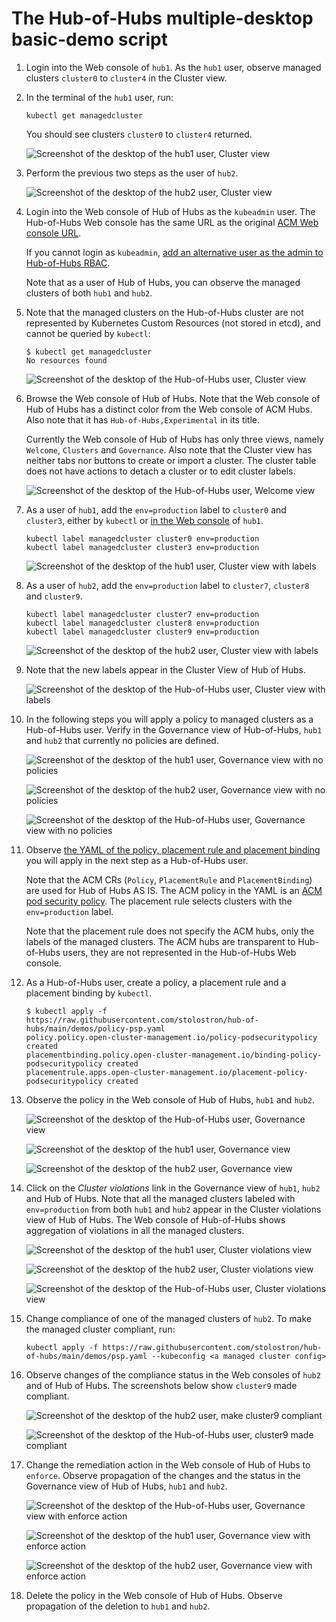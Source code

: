 # The Hub-of-Hubs multiple-desktop basic-demo script

1.  Login into the Web console of `hub1`. As the `hub1` user, observe managed clusters `cluster0` to `cluster4` in the
    Cluster view.

1.  In the terminal of the `hub1` user, run:

    ```
    kubectl get managedcluster
    ```

    You should see clusters `cluster0` to `cluster4` returned.

    ![Screenshot of the desktop of the hub1 user, Cluster view](images/hub1_desktop.png)

1.  Perform the previous two steps as the user of `hub2`.

    ![Screenshot of the desktop of the hub2 user, Cluster view](images/hub2_desktop.png)

1.  Login into the Web console of Hub of Hubs as the `kubeadmin` user. The Hub-of-Hubs Web console has the same URL as the original [ACM Web console URL](https://access.redhat.com/documentation/en-us/red_hat_advanced_cluster_management_for_kubernetes/2.4/html/web_console/web-console#accessing-your-console).

    If you cannot login as `kubeadmin`, [add an alternative user as the admin to Hub-of-Hubs RBAC](https://github.com/stolostron/hub-of-hubs-rbac#update-role-bindings-or-role-definitions).

    Note that as a user of Hub of Hubs, you can observe the managed clusters of both `hub1` and `hub2`.

1.  Note that the managed clusters on the Hub-of-Hubs cluster are not represented by Kubernetes Custom Resources
    (not stored in etcd), and cannot be queried by `kubectl`:

    ```
    $ kubectl get managedcluster
    No resources found
    ```

    ![Screenshot of the desktop of the Hub-of-Hubs user, Cluster view](images/hoh_desktop.png)

1.  Browse the Web console of Hub of Hubs. Note that the Web console of Hub of Hubs has a distinct color from the
    Web console of ACM Hubs. Also note that it has `Hub-of-Hubs,Experimental` in its title.

    Currently the Web console of Hub of Hubs has only three views, namely `Welcome`, `Clusters` and
    `Governance`. Also note that the Cluster view has neither tabs nor buttons to create or import a cluster.
    The cluster table does not have actions to detach a cluster or to edit cluster labels.

    ![Screenshot of the desktop of the Hub-of-Hubs user, Welcome view](images/hoh_welcome.png)

1.  As a user of `hub1`, add the `env=production` label to `cluster0` and `cluster3`, either by `kubectl`
    or
    [in the Web console](https://access.redhat.com/documentation/en-us/red_hat_advanced_cluster_management_for_kubernetes/2.4/html/clusters/managing-your-clusters#managing-cluster-labels)
    of `hub1`.

    ```
    kubectl label managedcluster cluster0 env=production
    kubectl label managedcluster cluster3 env=production
    ```

    ![Screenshot of the desktop of the hub1 user, Cluster view with labels](images/hub1_labels.png)

1.  As a user of `hub2`, add the `env=production` label to `cluster7`, `cluster8` and `cluster9`.

    ```
    kubectl label managedcluster cluster7 env=production
    kubectl label managedcluster cluster8 env=production
    kubectl label managedcluster cluster9 env=production
    ```

    ![Screenshot of the desktop of the hub2 user, Cluster view with labels](images/hub2_labels.png)

1.  Note that the new labels appear in the Cluster View of Hub of Hubs.

    ![Screenshot of the desktop of the Hub-of-Hubs user, Cluster view with labels](images/hoh_labels.png)

1.  In the following steps you will apply a policy to managed clusters as a Hub-of-Hubs user. Verify in the
    Governance view of Hub-of-Hubs, `hub1` and `hub2` that currently no policies are defined.

    ![Screenshot of the desktop of the hub1 user, Governance view with no policies](images/hub1_no_policies.png)

    ![Screenshot of the desktop of the hub2 user, Governance view with no policies](images/hub2_no_policies.png)

    ![Screenshot of the desktop of the Hub-of-Hubs user, Governance view with no policies](images/hoh_no_policies.png)

1.  Observe
    [the YAML of the policy, placement rule and placement binding](https://raw.githubusercontent.com/stolostron/hub-of-hubs/main/demos/policy-psp.yaml )
    you will apply in the next step as a Hub-of-Hubs user.

    Note that the ACM CRs (`Policy`, `PlacementRule` and `PlacementBinding`) are used for Hub of Hubs AS IS.
    The ACM policy in the YAML is an [ACM pod security policy](https://access.redhat.com/documentation/en-us/red_hat_advanced_cluster_management_for_kubernetes/2.4/html/governance/governance#pod-security-policy).
    The placement rule selects clusters with the `env=production` label.

    Note that the placement rule does not specify the ACM hubs, only the labels of the managed clusters. The ACM hubs
    are transparent to Hub-of-Hubs users, they are not represented in the Hub-of-Hubs Web console.

1.  As a Hub-of-Hubs user, create a policy, a placement rule and a placement binding by `kubectl`.

    ```
    $ kubectl apply -f https://raw.githubusercontent.com/stolostron/hub-of-hubs/main/demos/policy-psp.yaml
    policy.policy.open-cluster-management.io/policy-podsecuritypolicy created
    placementbinding.policy.open-cluster-management.io/binding-policy-podsecuritypolicy created
    placementrule.apps.open-cluster-management.io/placement-policy-podsecuritypolicy created
    ```

1.  Observe the policy in the Web console of Hub of Hubs, `hub1` and `hub2`.

    ![Screenshot of the desktop of the Hub-of-Hubs user, Governance view](images/hoh_policy.png)

    ![Screenshot of the desktop of the hub1 user, Governance view](images/hub1_policy.png)

    ![Screenshot of the desktop of the hub2 user, Governance view](images/hub2_policy.png)

1.  Click on the _Cluster violations_ link in the Governance view of `hub1`, `hub2` and Hub of Hubs.
    Note that all the managed clusters labeled with `env=production` from both `hub1` and `hub2` appear in the Cluster
    violations view of Hub of Hubs. The Web console of Hub-of-Hubs shows aggregation of violations in all the
    managed clusters.

    ![Screenshot of the desktop of the hub1 user, Cluster violations view](images/hub1_cluster_violations.png)

    ![Screenshot of the desktop of the hub2 user, Cluster violations view](images/hub2_cluster_violations.png)

    ![Screenshot of the desktop of the Hub-of-Hubs user, Cluster violations view](images/hoh_cluster_violations.png)

1.  Change compliance of one of the managed clusters of `hub2`. To make the managed cluster compliant, run:

    ```
    kubectl apply -f https://raw.githubusercontent.com/stolostron/hub-of-hubs/main/demos/psp.yaml --kubeconfig <a managed cluster config>
    ```

1.  Observe changes of the compliance status in the Web consoles of `hub2` and of Hub of Hubs. The screenshots below
    show `cluster9` made compliant.

    ![Screenshot of the desktop of the hub2 user, make cluster9 compliant](images/hub2_make_cluster9_compliant.png)

    ![Screenshot of the desktop of the Hub-of-Hubs user, cluster9 made compliant](images/hoh_cluster9_made_compliant.png)

1.  Change the remediation action in the Web console of Hub of Hubs to `enforce`.
    Observe propagation of the changes and the status in the Governance view of Hub of Hubs, `hub1` and `hub2`.

    ![Screenshot of the desktop of the Hub-of-Hubs user, Governance view with enforce action](images/hoh_enforce_policy.png)

    ![Screenshot of the desktop of the hub1 user, Governance view with enforce action](images/hub1_enforce_policy.png)

    ![Screenshot of the desktop of the hub2 user, Governance view with enforce action](images/hub2_enforce_policy.png)

1.  Delete the policy in the Web console of Hub of Hubs. Observe propagation of the deletion to `hub1` and `hub2`.
